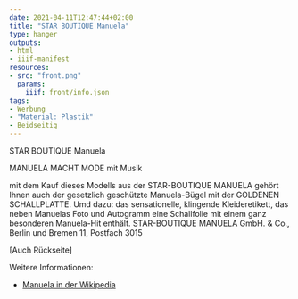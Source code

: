 ```yaml
---
date: 2021-04-11T12:47:44+02:00
title: "STAR BOUTIQUE Manuela"
type: hanger
outputs:
- html
- iiif-manifest
resources:
- src: "front.png"
  params:
    iiif: front/info.json
tags:
- Werbung
- "Material: Plastik"
- Beidseitig
---
```


STAR
BOUTIQUE
Manuela

MANUELA
MACHT
MODE mit Musik

mit dem Kauf dieses Modells aus der STAR-BOUTIQUE MANUELA gehört Ihnen auch der gesetzlich geschützte Manuela-Bügel mit der GOLDENEN SCHALLPLATTE.
Umd dazu: das sensationelle, klingende Kleideretikett, das neben Manuelas Foto und Autogramm eine Schallfolie mit einem ganz besonderen Manuela-Hit enthält.
STAR-BOUTIQUE MANUELA GmbH. & Co., Berlin und Bremen 11, Postfach 3015


[Auch Rückseite]

<div class="notes">
Weitere Informationen:
<ul>
<li><a href="https://de.wikipedia.org/wiki/Manuela_(S%C3%A4ngerin)">Manuela in der Wikipedia</a></li>
</ul>
</div>
